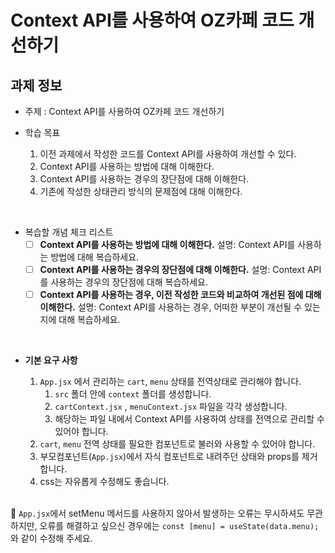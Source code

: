 # Context API를 사용하여 OZ카페 코드 개선하기

## 과제 정보

- 주제 : Context API를 사용하여 OZ카페 코드 개선하기
- 학습 목표

  1. 이전 과제에서 작성한 코드를 Context API를 사용하여 개선할 수 있다.
  2. Context API를 사용하는 방법에 대해 이해한다.
  3. Context API를 사용하는 경우의 장단점에 대해 이해한다.
  4. 기존에 작성한 상태관리 방식의 문제점에 대해 이해한다.

<br />

- 복습할 개념 체크 리스트
  - [ ] **Context API를 사용하는 방법에 대해 이해한다.**
        설명: Context API를 사용하는 방법에 대해 복습하세요.
  - [ ] **Context API를 사용하는 경우의 장단점에 대해 이해한다.**
        설명: Context API를 사용하는 경우의 장단점에 대해 복습하세요.
  - [ ] **Context API를 사용하는 경우, 이전 작성한 코드와 비교하여 개선된 점에 대해 이해한다.**
        설명: Context API를 사용하는 경우, 어떠한 부분이 개선될 수 있는지에 대해 복습하세요.

<br />

- **기본 요구 사항**

  1. `App.jsx` 에서 관리하는 `cart`, `menu` 상태를 전역상태로 관리해야 합니다.
     1. `src` 폴더 안에 `context` 폴더를 생성합니다.
     2. `cartContext.jsx` , `menuContext.jsx` 파일을 각각 생성합니다.
     3. 해당하는 파일 내에서 Context API를 사용하여 상태를 전역으로 관리할 수 있어야 합니다.
  2. `cart`, `menu` 전역 상태를 필요한 컴포넌트로 불러와 사용할 수 있어야 합니다.
  3. 부모컴포넌트(`App.jsx`)에서 자식 컴포넌트로 내려주던 상태와 props를 제거합니다.
  4. css는 자유롭게 수정해도 좋습니다.

  <br />

🚨 `App.jsx`에서 setMenu 메서드를 사용하지 않아서 발생하는 오류는 무시하셔도 무관하지만, 오류를 해결하고 싶으신 경우에는 `const [menu] = useState(data.menu);`와 같이 수정해 주세요.
